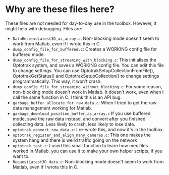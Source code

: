 Why are these files here?
============================
These files are not needed for day-to-day use in the toolbox. However, it might help with debugging.
Files are:
* `DataReceiveLatest3D_as_array.c`: Non-blocking mode doesn't seem to work from Matlab, even if I wrote this in C.
* `dump_config_file_for_buffered.c`: Creates a WORKING config file for buffered mode.
* `dump_config_file_for_streaming_with_blocking.c`: This initialises the Optotrak system, and saves a WORKING config file. You can edit this file to change settings. You can use OptotrakSetupCollectionFromFile(), OptotrakGetStatus() and OptotrakSetupCollection() to change settings programmatically. This way, it won't crash.
* `dump_config_file_for_streaming_without_blocking.c`: For some reason, non-blocking mode doesn't work in Matlab. It doesn't work, even when I call the same function in C. I think this is an API bug.
* `garbage_buffer_allocate_for_raw_data.c`: When I tried to get the raw data management working for Matlab.
* `garbage_download_position_buffer_as_array.c` If you use buffered mode, save the raw data instead, and convert after you finished collecting data. Less likely to crash, less likely to lose data.
* `optotrak_convert_raw_data.c`: I re-wrote this, and now it's in the toolbox.
* `optotrak_register_and_align_many_cameras.c`: This one makes the system hang and there is weird traffic going on the network
* `optotrak_test.c`: I used this small function to learn how mex files worked in Matlab. you can use it to make your own helper scripts, if you want to.
* `RequestLatest3D_data.c`: Non-blocking mode doesn't seem to work from Matlab, even if I wrote this in C.


